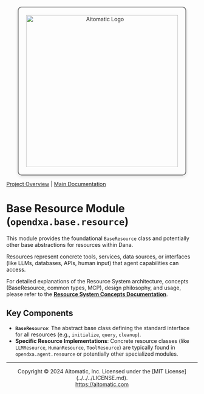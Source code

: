 <p align="center">
  <img src="https://cdn.prod.website-files.com/62a10970901ba826988ed5aa/62d942adcae82825089dabdb_aitomatic-logo-black.png" alt="Aitomatic Logo" width="400" style="border: 2px solid #666; border-radius: 10px; padding: 20px; box-shadow: 0 4px 8px rgba(0,0,0,0.1);"/>
</p>

[Project Overview](../../../README.md) | [Main Documentation](../../../docs/README.md)

# Base Resource Module (`opendxa.base.resource`)

This module provides the foundational `BaseResource` class and potentially other base abstractions for resources within Dana.

Resources represent concrete tools, services, data sources, or interfaces (like LLMs, databases, APIs, human input) that agent capabilities can access.

For detailed explanations of the Resource System architecture, concepts (BaseResource, common types, MCP), design philosophy, and usage, please refer to the **[Resource System Concepts Documentation](../../../docs/details/resource_system.md)**.

## Key Components

- **`BaseResource`**: The abstract base class defining the standard interface for all resources (e.g., `initialize`, `query`, `cleanup`).
- **Specific Resource Implementations**: Concrete resource classes (like `LLMResource`, `HumanResource`, `ToolResource`) are typically found in `opendxa.agent.resource` or potentially other specialized modules.

---
<p align="center">
Copyright © 2024 Aitomatic, Inc. Licensed under the [MIT License](../../../LICENSE.md).
<br/>
<a href="https://aitomatic.com">https://aitomatic.com</a>
</p>
